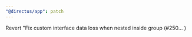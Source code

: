 ```yaml
---
"@directus/app": patch
---
```


Revert "Fix custom interface data loss when nested inside group (#250…
)
